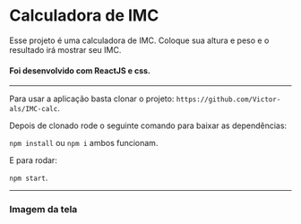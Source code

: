 # Calculadora de IMC

Esse projeto é uma calculadora de IMC. Coloque sua altura e peso e o resultado irá mostrar seu IMC. 

#### Foi desenvolvido com ReactJS e css.

---

Para usar a aplicação basta clonar o projeto: `https://github.com/Victor-als/IMC-calc`.

Depois de clonado rode o seguinte comando para baixar as dependências:

`npm install` ou `npm i` ambos funcionam.

E para rodar: 

`npm start`.

---

### Imagem da tela



